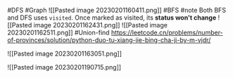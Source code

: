#DFS #Graph
![[Pasted image 20230201160411.png]]
#BFS
#note Both BFS and DFS uses `visited`. Once marked as visited, its **status won't change**
![[Pasted image 20230201162431.png]]
![[Pasted image 20230201162511.png]]
#Union-find
https://leetcode.cn/problems/number-of-provinces/solution/python-duo-tu-xiang-jie-bing-cha-ji-by-m-vjdr/

![[Pasted image 20230201163051.png]]

![[Pasted image 20230201190715.png]]